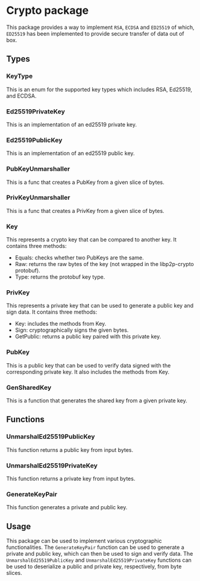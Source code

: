 # Crypto package

This package provides a way to implement `RSA`, `ECDSA` and `ED25519` of which, `ED25519` has been implemented to
provide secure transfer of data out of box.

## Types

### KeyType
This is an enum for the supported key types which includes RSA, Ed25519, and ECDSA.

### Ed25519PrivateKey
This is an implementation of an ed25519 private key.

### Ed25519PublicKey
This is an implementation of an ed25519 public key.

### PubKeyUnmarshaller
This is a func that creates a PubKey from a given slice of bytes.

### PrivKeyUnmarshaller
This is a func that creates a PrivKey from a given slice of bytes.

### Key
This represents a crypto key that can be compared to another key. It contains three methods:

- Equals: checks whether two PubKeys are the same.
- Raw: returns the raw bytes of the key (not wrapped in the libp2p-crypto protobuf).
- Type: returns the protobuf key type.

### PrivKey
This represents a private key that can be used to generate a public key and sign data. It contains three methods:

- Key: includes the methods from Key.
- Sign: cryptographically signs the given bytes.
- GetPublic: returns a public key paired with this private key.

### PubKey
This is a public key that can be used to verify data signed with the corresponding private key. It also includes the methods from Key.

### GenSharedKey
This is a function that generates the shared key from a given private key.

## Functions

### UnmarshalEd25519PublicKey
This function returns a public key from input bytes.

### UnmarshalEd25519PrivateKey
This function returns a private key from input bytes.

### GenerateKeyPair
This function generates a private and public key.

## Usage
This package can be used to implement various cryptographic functionalities. The `GenerateKeyPair` function can be used to generate a private and public key, which can then be used to sign and verify data. The `UnmarshalEd25519PublicKey` and `UnmarshalEd25519PrivateKey` functions can be used to deserialize a public and private key, respectively, from byte slices.